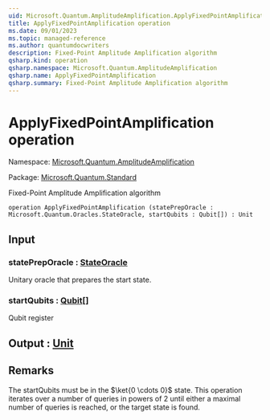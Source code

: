 ```yaml
---
uid: Microsoft.Quantum.AmplitudeAmplification.ApplyFixedPointAmplification
title: ApplyFixedPointAmplification operation
ms.date: 09/01/2023
ms.topic: managed-reference
ms.author: quantumdocwriters
description: Fixed-Point Amplitude Amplification algorithm
qsharp.kind: operation
qsharp.namespace: Microsoft.Quantum.AmplitudeAmplification
qsharp.name: ApplyFixedPointAmplification
qsharp.summary: Fixed-Point Amplitude Amplification algorithm
---
```


# ApplyFixedPointAmplification operation

Namespace: [Microsoft.Quantum.AmplitudeAmplification](xref:Microsoft.Quantum.AmplitudeAmplification)

Package: [Microsoft.Quantum.Standard](https://nuget.org/packages/Microsoft.Quantum.Standard)


Fixed-Point Amplitude Amplification algorithm

```qsharp
operation ApplyFixedPointAmplification (statePrepOracle : Microsoft.Quantum.Oracles.StateOracle, startQubits : Qubit[]) : Unit
```


## Input

### statePrepOracle : [StateOracle](xref:Microsoft.Quantum.Oracles.StateOracle)

Unitary oracle that prepares the start state.


### startQubits : [Qubit](xref:microsoft.quantum.qsharp.valueliterals#qubit-literals)[]

Qubit register



## Output : [Unit](xref:microsoft.quantum.qsharp.valueliterals#unit-literal)



## Remarks

The startQubits must be in the $\ket{0 \cdots 0}$ state. This operation iterates over a number of queries in powers of $2$ until either a maximal number of queriesis reached, or the target state is found.